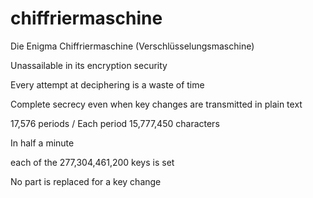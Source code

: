 # chiffriermaschine
Die Enigma Chiffriermaschine (Verschlüsselungsmaschine)

Unassailable in its encryption security

Every attempt at deciphering is a waste of time

Complete secrecy even when key changes are transmitted in plain text

17,576 periods / Each period 15,777,450 characters

In half a minute

each of the 277,304,461,200 keys is set

No part is replaced for a key change
